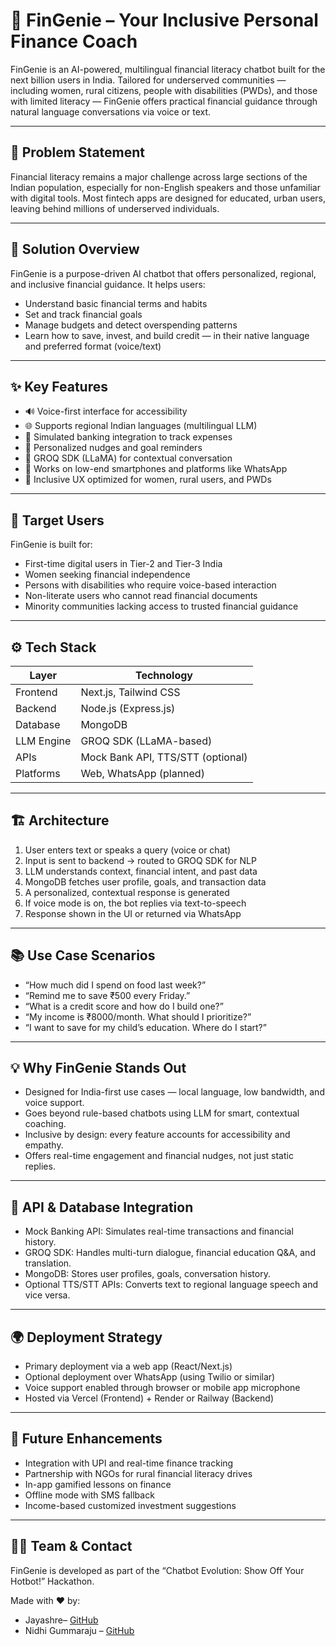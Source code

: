 # 💸 FinGenie – Your Inclusive Personal Finance Coach

FinGenie is an AI-powered, multilingual financial literacy chatbot built for the next billion users in India. Tailored for underserved communities — including women, rural citizens, people with disabilities (PWDs), and those with limited literacy — FinGenie offers practical financial guidance through natural language conversations via voice or text.

---

## 🧠 Problem Statement

Financial literacy remains a major challenge across large sections of the Indian population, especially for non-English speakers and those unfamiliar with digital tools. Most fintech apps are designed for educated, urban users, leaving behind millions of underserved individuals.

---

## 🚀 Solution Overview

FinGenie is a purpose-driven AI chatbot that offers personalized, regional, and inclusive financial guidance. It helps users:

- Understand basic financial terms and habits
- Set and track financial goals
- Manage budgets and detect overspending patterns
- Learn how to save, invest, and build credit — in their native language and preferred format (voice/text)

---

## ✨ Key Features

- 🔊 Voice-first interface for accessibility
- 🌐 Supports regional Indian languages (multilingual LLM)
- 🧾 Simulated banking integration to track expenses
- 🎯 Personalized nudges and goal reminders
- 🧠 GROQ SDK (LLaMA) for contextual conversation
- 📲 Works on low-end smartphones and platforms like WhatsApp
- 🧍 Inclusive UX optimized for women, rural users, and PWDs

---

## 🎯 Target Users

FinGenie is built for:

- First-time digital users in Tier-2 and Tier-3 India
- Women seeking financial independence
- Persons with disabilities who require voice-based interaction
- Non-literate users who cannot read financial documents
- Minority communities lacking access to trusted financial guidance

---

## ⚙️ Tech Stack

| Layer         | Technology                    |
|---------------|-------------------------------|
| Frontend      | Next.js, Tailwind CSS          |
| Backend       | Node.js (Express.js)           |
| Database      | MongoDB                        |
| LLM Engine    | GROQ SDK (LLaMA-based)         |
| APIs          | Mock Bank API, TTS/STT (optional) |
| Platforms     | Web, WhatsApp (planned)        |

---

## 🏗 Architecture

1. User enters text or speaks a query (voice or chat)
2. Input is sent to backend → routed to GROQ SDK for NLP
3. LLM understands context, financial intent, and past data
4. MongoDB fetches user profile, goals, and transaction data
5. A personalized, contextual response is generated
6. If voice mode is on, the bot replies via text-to-speech
7. Response shown in the UI or returned via WhatsApp

---

## 📚 Use Case Scenarios

- “How much did I spend on food last week?”  
- “Remind me to save ₹500 every Friday.”  
- “What is a credit score and how do I build one?”  
- “My income is ₹8000/month. What should I prioritize?”  
- “I want to save for my child’s education. Where do I start?”  

---

## 💡 Why FinGenie Stands Out

- Designed for India-first use cases — local language, low bandwidth, and voice support.
- Goes beyond rule-based chatbots using LLM for smart, contextual coaching.
- Inclusive by design: every feature accounts for accessibility and empathy.
- Offers real-time engagement and financial nudges, not just static replies.

---

## 🔌 API & Database Integration

- Mock Banking API: Simulates real-time transactions and financial history.
- GROQ SDK: Handles multi-turn dialogue, financial education Q&A, and translation.
- MongoDB: Stores user profiles, goals, conversation history.
- Optional TTS/STT APIs: Converts text to regional language speech and vice versa.

---

## 🌍 Deployment Strategy

- Primary deployment via a web app (React/Next.js)
- Optional deployment over WhatsApp (using Twilio or similar)
- Voice support enabled through browser or mobile app microphone
- Hosted via Vercel (Frontend) + Render or Railway (Backend)

---

## 🔮 Future Enhancements

- Integration with UPI and real-time finance tracking
- Partnership with NGOs for rural financial literacy drives
- In-app gamified lessons on finance
- Offline mode with SMS fallback
- Income-based customized investment suggestions

---

## 🧑‍💻 Team & Contact

FinGenie is developed as part of the “Chatbot Evolution: Show Off Your Hotbot!” Hackathon.

Made with ❤️ by:

- Jayashre– [GitHub](https://github.com/fromjyce)  
- Nidhi Gummaraju – [GitHub](https://github.com/Nidhi045)  
